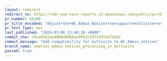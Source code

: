 ```yaml
---
layout: redirect
redirect_to: https://a8c-woo-test-reports.s3.amazonaws.com/public/pr/45349/api/index.html
pr_number: 45349
pr_title_encoded: "Adjust+the+WC_Admin_Notices+to+support+multisite+setups"
pr_test_type: api
last_published: "2024-03-06 13:48:19 +0000"
commit_sha: c9ce4b62aedd0b486662e9952c5df143554f3d42
commit_message: "Add compatibility for multisite to WC_Admin_notices"
branch_name: improve_admin_notices_processing_in_multisite
passed: true
---
```

